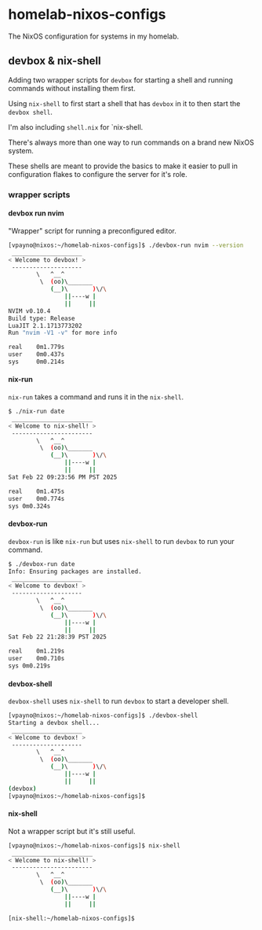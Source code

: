 # homelab-nixos-configs

The NixOS configuration for systems in my homelab.

## devbox & nix-shell

Adding two wrapper scripts for `devbox` for starting a shell and running
commands without installing them first.

Using `nix-shell` to first start a shell that has `devbox` in it to then start
the `devbox shell`.

I'm also including `shell.nix` for `nix-shell.

There's always more than one way to run commands on a brand new NixOS system.

These shells are meant to provide the basics to make it easier to pull in
configuration flakes to configure the server for it's role.

### wrapper scripts

#### devbox run nvim

"Wrapper" script for running a preconfigured editor.

```bash
[vpayno@nixos:~/homelab-nixos-configs]$ ./devbox-run nvim --version
 ____________________
< Welcome to devbox! >
 --------------------
        \   ^__^
         \  (oo)\_______
            (__)\       )\/\
                ||----w |
                ||     ||
NVIM v0.10.4
Build type: Release
LuaJIT 2.1.1713773202
Run "nvim -V1 -v" for more info

real    0m1.779s
user    0m0.437s
sys     0m0.214s
```

#### nix-run

`nix-run` takes a command and runs it in the `nix-shell`.

```bash
$ ./nix-run date
 _______________________
< Welcome to nix-shell! >
 -----------------------
        \   ^__^
         \  (oo)\_______
            (__)\       )\/\
                ||----w |
                ||     ||
Sat Feb 22 09:23:56 PM PST 2025

real	0m1.475s
user	0m0.774s
sys	0m0.324s
```

#### devbox-run

`devbox-run` is like `nix-run` but uses `nix-shell` to run `devbox` to run your
command.

```bash
$ ./devbox-run date
Info: Ensuring packages are installed.
 ____________________
< Welcome to devbox! >
 --------------------
        \   ^__^
         \  (oo)\_______
            (__)\       )\/\
                ||----w |
                ||     ||
Sat Feb 22 21:28:39 PST 2025

real	0m1.219s
user	0m0.710s
sys	0m0.219s
```

#### devbox-shell

`devbox-shell` uses `nix-shell` to run `devbox` to start a developer shell.

```bash
[vpayno@nixos:~/homelab-nixos-configs]$ ./devbox-shell
Starting a devbox shell...
 ____________________
< Welcome to devbox! >
 --------------------
        \   ^__^
         \  (oo)\_______
            (__)\       )\/\
                ||----w |
                ||     ||
(devbox)
[vpayno@nixos:~/homelab-nixos-configs]$
```

#### nix-shell

Not a wrapper script but it's still useful.

```bash
[vpayno@nixos:~/homelab-nixos-configs]$ nix-shell
 _______________________
< Welcome to nix-shell! >
 -----------------------
        \   ^__^
         \  (oo)\_______
            (__)\       )\/\
                ||----w |
                ||     ||

[nix-shell:~/homelab-nixos-configs]$
```
